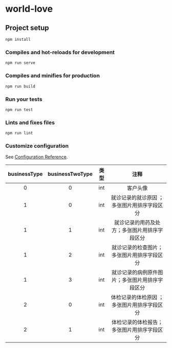 # world-love

## Project setup
```
npm install
```

### Compiles and hot-reloads for development
```
npm run serve
```

### Compiles and minifies for production
```
npm run build
```

### Run your tests
```
npm run test
```

### Lints and fixes files
```
npm run lint
```

### Customize configuration
See [Configuration Reference](https://cli.vuejs.org/config/).

| businessType   | businessTwoType  | 类型 | 注释|
| :----:| :----: | :----: | :----: |
| 0 | 0 | int | 客户头像|
| 1 | 0 | int | 就诊记录的就诊原因 ；多张图片用排序字段区分 |
| 1 | 1 | int | 就诊记录的用药及处方；多张图片用排序字段区分 |
| 1 | 2 | int | 就诊记录的检查图片；多张图片用排序字段区分 |
| 1 | 3 | int | 就诊记录的病例原件图片；多张图片用排序字段区分 |
| 2 | 0 | int | 体检记录的体检原因 ；多张图片用排序字段区分 |
| 2 | 1 | int | 体检记录的体检报告；多张图片用排序字段区分 |